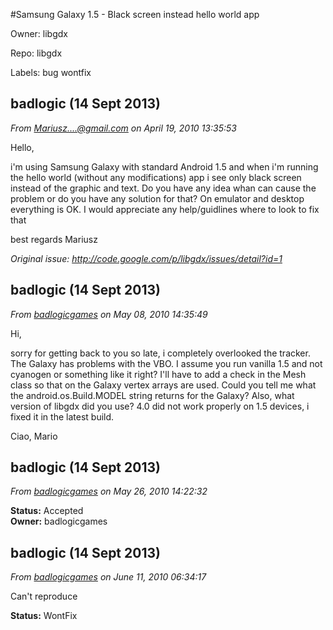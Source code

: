 #Samsung Galaxy 1.5 - Black screen instead hello world app

Owner: libgdx

Repo: libgdx

Labels: bug wontfix 

## badlogic (14 Sept 2013)

_From [Mariusz....@gmail.com](https://code.google.com/u/103927374618490518049/) on April 19, 2010 13:35:53_

Hello,

i'm using Samsung Galaxy with standard Android 1.5 and when i'm running the 
hello world (without any modifications) app i see only black screen instead 
of the graphic and text. Do you have any idea whan can cause the problem or 
do you have any solution for that? On emulator and desktop everything is OK. 
I would appreciate any help/guidlines where to look to fix that

best regards
Mariusz

_Original issue: http://code.google.com/p/libgdx/issues/detail?id=1_


## badlogic (14 Sept 2013)

_From [badlogicgames](https://code.google.com/u/badlogicgames/) on May 08, 2010 14:35:49_

Hi,

sorry for getting back to you so late, i completely overlooked the tracker. The
Galaxy has problems with the VBO. I assume you run vanilla 1.5 and not cyanogen or
something like it right? I'll have to add a check in the Mesh class so that on the
Galaxy vertex arrays are used. Could you tell me what the android.os.Build.MODEL
string returns for the Galaxy? Also, what version of libgdx did you use? 4.0 did not
work properly on 1.5 devices, i fixed it in the latest build.

Ciao,
Mario


## badlogic (14 Sept 2013)

_From [badlogicgames](https://code.google.com/u/badlogicgames/) on May 26, 2010 14:22:32_

**Status:** Accepted  
**Owner:** badlogicgames  


## badlogic (14 Sept 2013)

_From [badlogicgames](https://code.google.com/u/badlogicgames/) on June 11, 2010 06:34:17_

Can't reproduce

**Status:** WontFix  


